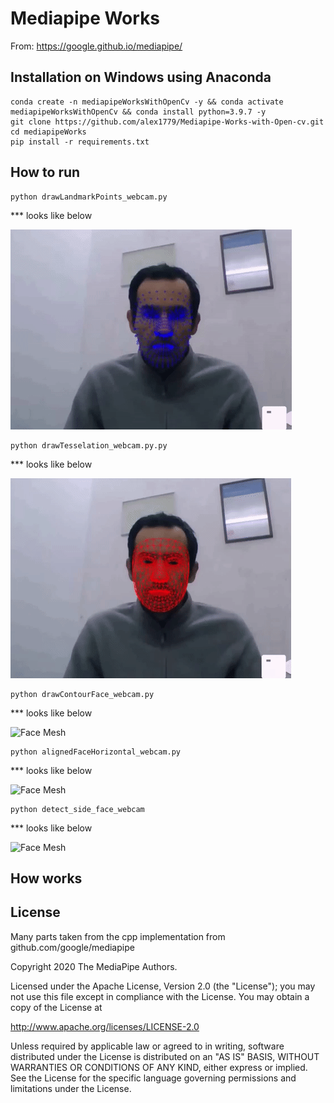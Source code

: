 # Mediapipe Works
From: https://google.github.io/mediapipe/

## Installation on Windows using Anaconda
```
conda create -n mediapipeWorksWithOpenCv -y && conda activate mediapipeWorksWithOpenCv && conda install python=3.9.7 -y
git clone https://github.com/alex1779/Mediapipe-Works-with-Open-cv.git
cd mediapipeWorks
pip install -r requirements.txt
```

## How to run



```
python drawLandmarkPoints_webcam.py
```
 *** looks like below

![Face Mesh](https://github.com/alex1779/Mediapipe-Works-with-Open-cv/blob/master/imgs/01.gif)


```
python drawTesselation_webcam.py.py
```
 *** looks like below

![Face Mesh](https://github.com/alex1779/Mediapipe-Works-with-Open-cv/blob/master/imgs/02.gif)


```
python drawContourFace_webcam.py
```
 *** looks like below

![Face Mesh](https://github.com/alex1779/mediapipeWorks/blob/master/imgs/03.gif)


```
python alignedFaceHorizontal_webcam.py
```
 *** looks like below

![Face Mesh](https://github.com/alex1779/mediapipeWorks/blob/master/imgs/04.gif)


```
python detect_side_face_webcam
```
 *** looks like below

![Face Mesh](https://github.com/alex1779/mediapipeWorks/blob/master/imgs/05.gif)


## How works






## License

Many parts taken from the cpp implementation from github.com/google/mediapipe

Copyright 2020 The MediaPipe Authors.

Licensed under the Apache License, Version 2.0 (the "License");
you may not use this file except in compliance with the License.
You may obtain a copy of the License at

http://www.apache.org/licenses/LICENSE-2.0

Unless required by applicable law or agreed to in writing, software
distributed under the License is distributed on an "AS IS" BASIS,
WITHOUT WARRANTIES OR CONDITIONS OF ANY KIND, either express or implied.
See the License for the specific language governing permissions and
limitations under the License.






